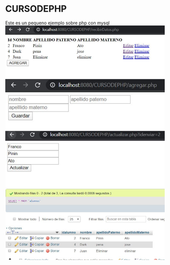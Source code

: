 # CURSODEPHP
Este es un pequeno ejemplo sobre php con mysql 
![](https://github.com/FapCod/CURSODEPHP/blob/master/Inicio.JPG)
![](https://github.com/FapCod/CURSODEPHP/blob/master/Agregar.JPG)
![](https://github.com/FapCod/CURSODEPHP/blob/master/editar.JPG)
![](https://github.com/FapCod/CURSODEPHP/blob/master/base%20de%20datos.JPG)
